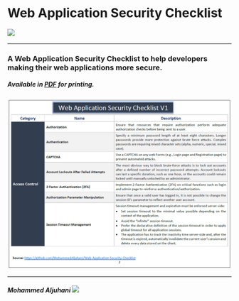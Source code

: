# Web Application Security Checklist

[![](https://img.shields.io/badge/Version-V1-orange)]() 

------------



### A Web Application Security Checklist to help developers making their web applications more secure. 


##### Available in [PDF](https://github.com/MohammedAljuhani/Web-Application-Security-Checklist/blob/main/Web%20Application%20Security%20Checklist%20V1.pdf "PDF") for printing.


![image-1](https://raw.githubusercontent.com/MohammedAljuhani/Web-Application-Security-Checklist/main/screenshot-001.png)




------------


 ##### Mohammed Aljuhani   [![](https://img.shields.io/badge/twitter-@MohammedJuh-00aced?style=flat-square&logo=twitter&logoColor=white)](https://twitter.com/MohammedJuh)
